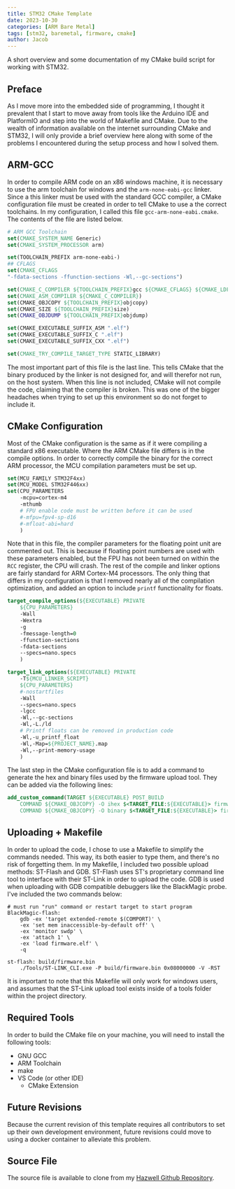 ```yaml
---
title: STM32 CMake Template
date: 2023-10-30
categories: [ARM Bare Metal]
tags: [stm32, baremetal, firmware, cmake]
author: Jacob
---
```


A short overview and some documentation of my CMake build script for working with STM32.

## Preface
As I move more into the embedded side of programming, I thought it prevalent that I start to move away from tools like the Arduino IDE and PlatformIO and step into the world of Makefile and CMake. Due to the wealth of information available on the internet surrounding CMake and STM32, I will only provide a brief overview here along with some of the problems I encountered during the setup process and how I solved them.

## ARM-GCC
In order to compile ARM code on an x86 windows machine, it is necessary to use the arm toolchain for windows and the `arm-none-eabi-gcc` linker. Since a this linker must be used with the standard GCC compiler, a CMake configuration file must be created in order to tell CMake to use a the correct toolchains. In my configuration, I called this file `gcc-arm-none-eabi.cmake`. The contents of the file are listed below.
```cmake
# ARM GCC Toolchain
set(CMAKE_SYSTEM_NAME Generic)
set(CMAKE_SYSTEM_PROCESSOR arm)

set(TOOLCHAIN_PREFIX arm-none-eabi-)
## CFLAGS
set(CMAKE_CFLAGS
"-fdata-sections -ffunction-sections -Wl,--gc-sections")

set(CMAKE_C_COMPILER ${TOOLCHAIN_PREFIX}gcc ${CMAKE_CFLAGS} ${CMAKE_LDFLAGS})
set(CMAKE_ASM_COMPILER ${CMAKE_C_COMPILER})
set(CMAKE_OBJCOPY ${TOOLCHAIN_PREFIX}objcopy)
set(CMAKE_SIZE ${TOOLCHAIN_PREFIX}size)
set(CMAKE_OBJDUMP ${TOOLCHAIN_PREFIX}objdump)

set(CMAKE_EXECUTABLE_SUFFIX_ASM ".elf")
set(CMAKE_EXECUTABLE_SUFFIX_C ".elf")
set(CMAKE_EXECUTABLE_SUFFIX_CXX ".elf")

set(CMAKE_TRY_COMPILE_TARGET_TYPE STATIC_LIBRARY)
```

The most important part of this file is the last line. This tells CMake that the binary produced by the linker is not designed for, and will therefor not run, on the host system. When this line is not included, CMake will not compile the code, claiming that the compiler is broken. This was one of the bigger headaches when trying to set up this environment so do not forget to include it.

## CMake Configuration
Most of the CMake configuration is the same as if it were compiling a standard x86 executable. Where the ARM CMake file differs is in the compile options. In order to correctly compile the binary for the correct ARM processor, the MCU compilation parameters must be set up.
```cmake
set(MCU_FAMILY STM32F4xx)
set(MCU_MODEL STM32F446xx)
set(CPU_PARAMETERS
    -mcpu=cortex-m4
    -mthumb
    # FPU enable code must be written before it can be used
    #-mfpu=fpv4-sp-d16
    #-mfloat-abi=hard
    )
```

Note that in this file, the compiler parameters for the floating point unit are commented out. This is because if floating point numbers are used with these parameters enabled, but the FPU has not been turned on within the `RCC` register, the CPU will crash.
The rest of the compile and linker options are fairly standard for ARM Cortex-M4 processors. The only thing that differs in my configuration is that I removed nearly all of the compilation optimization, and added an option to include `printf` functionality for floats.
```cmake
target_compile_options(${EXECUTABLE} PRIVATE
    ${CPU_PARAMETERS}
    -Wall
    -Wextra
    -g
    -fmessage-length=0
    -ffunction-sections
    -fdata-sections
    --specs=nano.specs 
    )

target_link_options(${EXECUTABLE} PRIVATE
    -T${MCU_LINKER_SCRIPT}
    ${CPU_PARAMETERS}
    #-nostartfiles
    -Wall
    --specs=nano.specs
    -lgcc
    -Wl,--gc-sections
    -Wl,-L./ld
    # Printf floats can be removed in production code
    -Wl,-u_printf_float
    -Wl,-Map=${PROJECT_NAME}.map
    -Wl,--print-memory-usage
    )
```

The last step in the CMake configuration file is to add a command to generate the hex and binary files used by the firmware upload tool. They can be added via the following lines:
```cmake
add_custom_command(TARGET ${EXECUTABLE} POST_BUILD
    COMMAND ${CMAKE_OBJCOPY} -O ihex $<TARGET_FILE:${EXECUTABLE}> firmware.hex
    COMMAND ${CMAKE_OBJCOPY} -O binary $<TARGET_FILE:${EXECUTABLE}> firmware.bin)
```

## Uploading + Makefile
In order to upload the code, I chose to use a Makefile to simplify the commands needed. This way, its both easier to type them, and there's no risk of forgetting them. In my Makefile, I included two possible upload methods: ST-Flash and GDB. ST-Flash uses ST's proprietary command line tool to interface with their ST-Link in order to upload the code. GDB is used when uploading with GDB compatible debuggers like the BlackMagic probe. I've included the two commands below:

```make
# must run "run" command or restart target to start program
BlackMagic-flash:
	gdb -ex 'target extended-remote $(COMPORT)' \
	-ex 'set mem inaccessible-by-default off' \
	-ex 'monitor swdp' \
	-ex 'attach 1' \
	-ex 'load firmware.elf' \
	-q

st-flash: build/firmware.bin
	./Tools/ST-LINK_CLI.exe -P build/firmware.bin 0x08000000 -V -RST
```

It is important to note that this Makefile will only work for windows users, and assumes that the ST-Link upload tool exists inside of a tools folder within the project directory.

## Required Tools
In order to build the CMake file on your machine, you will need to install the following tools:
- GNU GCC
- ARM Toolchain
- make
- VS Code (or other IDE)
	- CMake Extension

## Future Revisions
Because the current revision of this template requires all contributors to set up their own development environment, future revisions could move to using a docker container to alleviate this problem.
## Source File
The source file is available to clone from my [Hazwell Github Repository](https://github.com/Jchisholm204/Hazwell/tree/main/STM32%20Cmake%20Template).